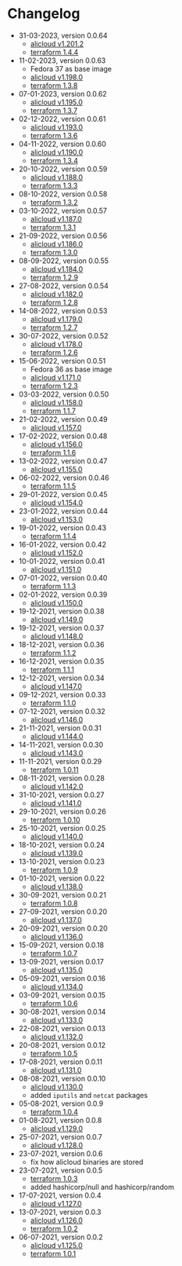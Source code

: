 # Changelog

* 31-03-2023, version 0.0.64
  * [alicloud v1.201.2](https://github.com/aliyun/terraform-provider-alicloud/releases/tag/v1.201.2)
  * [terraform 1.4.4](https://github.com/hashicorp/terraform/releases/tag/v1.4.4)
* 11-02-2023, version 0.0.63
  * Fedora 37 as base image
  * [alicloud v1.198.0](https://github.com/aliyun/terraform-provider-alicloud/releases/tag/v1.198.0)
  * [terraform 1.3.8](https://github.com/hashicorp/terraform/releases/tag/v1.3.8)
* 07-01-2023, version 0.0.62
  * [alicloud v1.195.0](https://github.com/aliyun/terraform-provider-alicloud/releases/tag/v1.195.0)
  * [terraform 1.3.7](https://github.com/hashicorp/terraform/releases/tag/v1.3.7)
* 02-12-2022, version 0.0.61
  * [alicloud v1.193.0](https://github.com/aliyun/terraform-provider-alicloud/releases/tag/v1.193.0)
  * [terraform 1.3.6](https://github.com/hashicorp/terraform/releases/tag/v1.3.6)
* 04-11-2022, version 0.0.60
  * [alicloud v1.190.0](https://github.com/aliyun/terraform-provider-alicloud/releases/tag/v1.190.0)
  * [terraform 1.3.4](https://github.com/hashicorp/terraform/releases/tag/v1.3.4)
* 20-10-2022, version 0.0.59
  * [alicloud v1.188.0](https://github.com/aliyun/terraform-provider-alicloud/releases/tag/v1.188.0)
  * [terraform 1.3.3](https://github.com/hashicorp/terraform/releases/tag/v1.3.3)
* 08-10-2022, version 0.0.58
  * [terraform 1.3.2](https://github.com/hashicorp/terraform/releases/tag/v1.3.2)
* 03-10-2022, version 0.0.57
  * [alicloud v1.187.0](https://github.com/aliyun/terraform-provider-alicloud/releases/tag/v1.187.0)
  * [terraform 1.3.1](https://github.com/hashicorp/terraform/releases/tag/v1.3.1)
* 21-09-2022, version 0.0.56
  * [alicloud v1.186.0](https://github.com/aliyun/terraform-provider-alicloud/releases/tag/v1.186.0)
  * [terraform 1.3.0](https://github.com/hashicorp/terraform/releases/tag/v1.3.0)
* 08-09-2022, version 0.0.55
  * [alicloud v1.184.0](https://github.com/aliyun/terraform-provider-alicloud/releases/tag/v1.184.0)
  * [terraform 1.2.9](https://github.com/hashicorp/terraform/releases/tag/v1.2.9)
* 27-08-2022, version 0.0.54
  * [alicloud v1.182.0](https://github.com/aliyun/terraform-provider-alicloud/releases/tag/v1.182.0)
  * [terraform 1.2.8](https://github.com/hashicorp/terraform/releases/tag/v1.2.8)
* 14-08-2022, version 0.0.53
  * [alicloud v1.179.0](https://github.com/aliyun/terraform-provider-alicloud/releases/tag/v1.179.0)
  * [terraform 1.2.7](https://github.com/hashicorp/terraform/releases/tag/v1.2.7)
* 30-07-2022, version 0.0.52
  * [alicloud v1.178.0](https://github.com/aliyun/terraform-provider-alicloud/releases/tag/v1.178.0)
  * [terraform 1.2.6](https://github.com/hashicorp/terraform/releases/tag/v1.2.6)
* 15-06-2022, version 0.0.51
  * Fedora 36 as base image
  * [alicloud v1.171.0](https://github.com/aliyun/terraform-provider-alicloud/releases/tag/v1.171.0)
  * [terraform 1.2.3](https://github.com/hashicorp/terraform/releases/tag/v1.2.3)
* 03-03-2022, version 0.0.50
  * [alicloud v1.158.0](https://github.com/aliyun/terraform-provider-alicloud/releases/tag/v1.158.0)
  * [terraform 1.1.7](https://github.com/hashicorp/terraform/releases/tag/v1.1.7)
* 21-02-2022, version 0.0.49
  * [alicloud v1.157.0](https://github.com/aliyun/terraform-provider-alicloud/releases/tag/v1.157.0)
* 17-02-2022, version 0.0.48
  * [alicloud v1.156.0](https://github.com/aliyun/terraform-provider-alicloud/releases/tag/v1.156.0)
  * [terraform 1.1.6](https://github.com/hashicorp/terraform/releases/tag/v1.1.6)
* 13-02-2022, version 0.0.47
  * [alicloud v1.155.0](https://github.com/aliyun/terraform-provider-alicloud/releases/tag/v1.155.0)
* 06-02-2022, version 0.0.46
  * [terraform 1.1.5](https://github.com/hashicorp/terraform/releases/tag/v1.1.5)
* 29-01-2022, version 0.0.45
  * [alicloud v1.154.0](https://github.com/aliyun/terraform-provider-alicloud/releases/tag/v1.154.0)
* 23-01-2022, version 0.0.44
  * [alicloud v1.153.0](https://github.com/aliyun/terraform-provider-alicloud/releases/tag/v1.153.0)
* 19-01-2022, version 0.0.43
  * [terraform 1.1.4](https://github.com/hashicorp/terraform/releases/tag/v1.1.4)
* 16-01-2022, version 0.0.42
  * [alicloud v1.152.0](https://github.com/aliyun/terraform-provider-alicloud/releases/tag/v1.152.0)
* 10-01-2022, version 0.0.41
  * [alicloud v1.151.0](https://github.com/aliyun/terraform-provider-alicloud/releases/tag/v1.151.0)
* 07-01-2022, version 0.0.40
  * [terraform 1.1.3](https://github.com/hashicorp/terraform/releases/tag/v1.1.3)
* 02-01-2022, version 0.0.39
  * [alicloud v1.150.0](https://github.com/aliyun/terraform-provider-alicloud/releases/tag/v1.150.0)
* 19-12-2021, version 0.0.38
  * [alicloud v1.149.0](https://github.com/aliyun/terraform-provider-alicloud/releases/tag/v1.149.0)
* 19-12-2021, version 0.0.37
  * [alicloud v1.148.0](https://github.com/aliyun/terraform-provider-alicloud/releases/tag/v1.148.0)
* 18-12-2021, version 0.0.36
  * [terraform 1.1.2](https://github.com/hashicorp/terraform/releases/tag/v1.1.2)
* 16-12-2021, version 0.0.35
  * [terraform 1.1.1](https://github.com/hashicorp/terraform/releases/tag/v1.1.1)
* 12-12-2021, version 0.0.34
  * [alicloud v1.147.0](https://github.com/aliyun/terraform-provider-alicloud/releases/tag/v1.147.0)
* 09-12-2021, version 0.0.33
  * [terraform 1.1.0](https://github.com/hashicorp/terraform/releases/tag/v1.1.0)
* 07-12-2021, version 0.0.32
  * [alicloud v1.146.0](https://github.com/aliyun/terraform-provider-alicloud/releases/tag/v1.146.0)
* 21-11-2021, version 0.0.31
  * [alicloud v1.144.0](https://github.com/aliyun/terraform-provider-alicloud/releases/tag/v1.144.0)
* 14-11-2021, version 0.0.30
  * [alicloud v1.143.0](https://github.com/aliyun/terraform-provider-alicloud/releases/tag/v1.143.0)
* 11-11-2021, version 0.0.29
  * [terraform 1.0.11](https://github.com/hashicorp/terraform/releases/tag/v1.0.11)
* 08-11-2021, version 0.0.28
  * [alicloud v1.142.0](https://github.com/aliyun/terraform-provider-alicloud/releases/tag/v1.142.0)
* 31-10-2021, version 0.0.27
  * [alicloud v1.141.0](https://github.com/aliyun/terraform-provider-alicloud/releases/tag/v1.141.0)
* 29-10-2021, version 0.0.26
  * [terraform 1.0.10](https://github.com/hashicorp/terraform/releases/tag/v1.0.10)
* 25-10-2021, version 0.0.25
  * [alicloud v1.140.0](https://github.com/aliyun/terraform-provider-alicloud/releases/tag/v1.140.0)
* 18-10-2021, version 0.0.24
  * [alicloud v1.139.0](https://github.com/aliyun/terraform-provider-alicloud/releases/tag/v1.139.0)
* 13-10-2021, version 0.0.23
  * [terraform 1.0.9](https://github.com/hashicorp/terraform/releases/tag/v1.0.9)
* 01-10-2021, version 0.0.22
  * [alicloud v1.138.0](https://github.com/aliyun/terraform-provider-alicloud/releases/tag/v1.138.0)
* 30-09-2021, version 0.0.21
  * [terraform 1.0.8](https://github.com/hashicorp/terraform/releases/tag/v1.0.8)
* 27-09-2021, version 0.0.20
  * [alicloud v1.137.0](https://github.com/aliyun/terraform-provider-alicloud/releases/tag/v1.137.0)
* 20-09-2021, version 0.0.20
  * [alicloud v1.136.0](https://github.com/aliyun/terraform-provider-alicloud/releases/tag/v1.136.0)
* 15-09-2021, version 0.0.18
  * [terraform 1.0.7](https://github.com/hashicorp/terraform/releases/tag/v1.0.7)
* 13-09-2021, version 0.0.17
  * [alicloud v1.135.0](https://github.com/aliyun/terraform-provider-alicloud/releases/tag/v1.135.0)
* 05-09-2021, version 0.0.16
  * [alicloud v1.134.0](https://github.com/aliyun/terraform-provider-alicloud/releases/tag/v1.134.0)
* 03-09-2021, version 0.0.15
  * [terraform 1.0.6](https://github.com/hashicorp/terraform/releases/tag/v1.0.6)
* 30-08-2021, version 0.0.14
  * [alicloud v1.133.0](https://github.com/aliyun/terraform-provider-alicloud/releases/tag/v1.133.0)
* 22-08-2021, version 0.0.13
  * [alicloud v1.132.0](https://github.com/aliyun/terraform-provider-alicloud/releases/tag/v1.132.0)
* 20-08-2021, version 0.0.12
  * [terraform 1.0.5](https://github.com/hashicorp/terraform/releases/tag/v1.0.5)
* 17-08-2021, version 0.0.11
  * [alicloud v1.131.0](https://github.com/aliyun/terraform-provider-alicloud/releases/tag/v1.131.0)
* 08-08-2021, version 0.0.10
  * [alicloud v1.130.0](https://github.com/aliyun/terraform-provider-alicloud/releases/tag/v1.130.0)
  * added `iputils` and `netcat` packages
* 05-08-2021, version 0.0.9
  * [terraform 1.0.4](https://github.com/hashicorp/terraform/releases/tag/v1.0.4)
* 01-08-2021, version 0.0.8
  * [alicloud v1.129.0](https://github.com/aliyun/terraform-provider-alicloud/releases/tag/v1.129.0)
* 25-07-2021, version 0.0.7
  * [alicloud v1.128.0](https://github.com/aliyun/terraform-provider-alicloud/releases/tag/v1.128.0)
* 23-07-2021, version 0.0.6
  * fix how alicloud binaries are stored
* 23-07-2021, version 0.0.5
  * [terraform 1.0.3](https://github.com/hashicorp/terraform/releases/tag/v1.0.3)
  * added hashicorp/null and hashicorp/random
* 17-07-2021, version 0.0.4
  * [alicloud v1.127.0](https://github.com/aliyun/terraform-provider-alicloud/releases/tag/v1.127.0)
* 13-07-2021, version 0.0.3
  * [alicloud v1.126.0](https://github.com/aliyun/terraform-provider-alicloud/releases/tag/v1.126.0)
  * [terraform 1.0.2](https://github.com/hashicorp/terraform/releases/tag/v1.0.2)
* 06-07-2021, version 0.0.2
  * [alicloud v1.125.0](https://github.com/aliyun/terraform-provider-alicloud/releases/tag/v1.125.0)
  * [terraform 1.0.1](https://github.com/hashicorp/terraform/releases/tag/v1.0.1)
